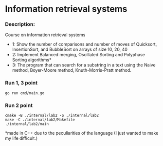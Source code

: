 # Information retrieval systems

### Description:
Course on information retrieval systems

* 1: Show the number of comparisons and number of moves of Quicksort, InsertionSort, and BubbleSort on arrays of size 10, 20, 40
* 2: Implement Balanced merging, Oscillated Sorting and Polyphase Sorting algorithms*
* 3: The program that can search for a substring in a text using the Naive method, Boyer-Moore method, Knuth-Morris-Pratt method.


### Run 1, 3 point
```
go run cmd/main.go
```

### Run 2 point
```
cmake -B ./internal/lab2 -S ./internal/lab2
make -C ./internal/lab2/Makefile
./internal/lab2/main
```

*made in C++ due to the peculiarities of the language (I just wanted to make my life difficult.)